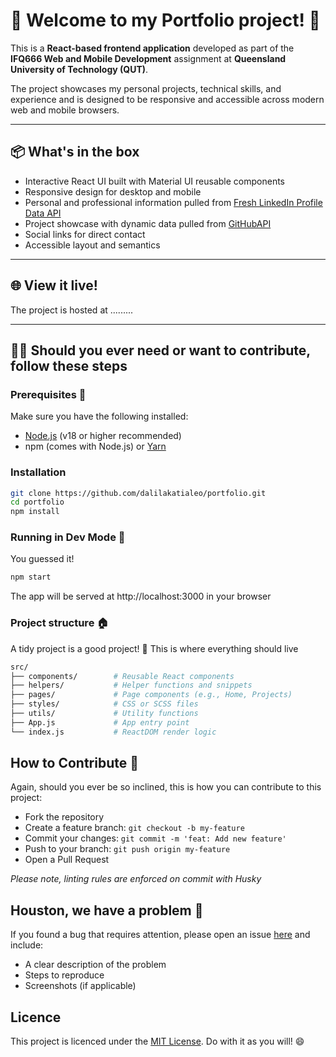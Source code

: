 # 👋 Welcome to my Portfolio project! 👋

This is a **React-based frontend application** developed as part of the **IFQ666 Web and Mobile Development** assignment at **Queensland University of Technology (QUT)**.

The project showcases my personal projects, technical skills, and experience and is designed to be responsive and accessible across modern web and mobile browsers.

---

## 📦 What's in the box

- Interactive React UI built with Material UI reusable components  
- Responsive design for desktop and mobile
- Personal and professional information pulled from [Fresh LinkedIn Profile Data API](https://rapidapi.com/freshdata-freshdata-default/api/fresh-linkedin-profile-data/)
- Project showcase with dynamic data pulled from [GitHubAPI](https://docs.github.com/en/rest?apiVersion=2022-11-28)
- Social links for direct contact
- Accessible layout and semantics  

---

## 🌐 View it live!

The project is hosted at .........

---

## 👩‍💻 Should you ever need or want to contribute, follow these steps

### Prerequisites 🔡

Make sure you have the following installed:

- [Node.js](https://nodejs.org/) (v18 or higher recommended)
- npm (comes with Node.js) or [Yarn](https://yarnpkg.com/)

### Installation

```bash
git clone https://github.com/dalilakatialeo/portfolio.git
cd portfolio
npm install
```

### Running in Dev Mode 🏃

You guessed it!

```bash
npm start
```
The app will be served at http://localhost:3000 in your browser

### Project structure 🏠

A tidy project is a good project! 🧹
This is where everything should live

```bash
src/
├── components/        # Reusable React components
├── helpers/           # Helper functions and snippets
├── pages/             # Page components (e.g., Home, Projects)
├── styles/            # CSS or SCSS files
├── utils/             # Utility functions
├── App.js             # App entry point
└── index.js           # ReactDOM render logic
```

## How to Contribute 🤙

Again, should you ever be so inclined, this is how you can contribute to this project:

- Fork the repository
- Create a feature branch: `git checkout -b my-feature`
- Commit your changes: `git commit -m 'feat: Add new feature'`
- Push to your branch: `git push origin my-feature`
- Open a Pull Request

*Please note, linting rules are enforced on commit with Husky*

## Houston, we have a problem 😬

If you found a bug that requires attention, please open an issue [here](https://github.com/dalilakatialeo/portfolio/issues) and include:

- A clear description of the problem
- Steps to reproduce
- Screenshots (if applicable)

## Licence
This project is licenced under the [MIT License](https://opensource.org/license/mit/). Do with it as you will! 😄


